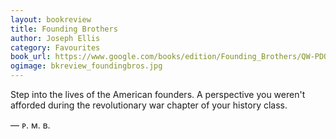 ```yaml
---
layout: bookreview
title: Founding Brothers
author: Joseph Ellis
category: Favourites
book_url: https://www.google.com/books/edition/Founding_Brothers/QW-PDQAAQBAJ?hl=en&gbpv=0
ogimage: bkreview_foundingbros.jpg
---
```

Step into the lives of the American founders. A perspective you weren't afforded during the revolutionary war chapter of your history class.

— ᴘ. ᴍ. ʙ.